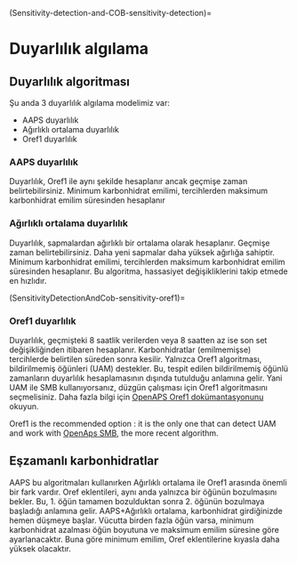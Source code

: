 (Sensitivity-detection-and-COB-sensitivity-detection)=

# Duyarlılık algılama

## Duyarlılık algoritması

Şu anda 3 duyarlılık algılama modelimiz var:

* AAPS duyarlılık
* Ağırlıklı ortalama duyarlılık
* Oref1 duyarlılık

### AAPS duyarlılık

Duyarlılık, Oref1 ile aynı şekilde hesaplanır ancak geçmişe zaman belirtebilirsiniz. Minimum karbonhidrat emilimi, tercihlerden maksimum karbonhidrat emilim süresinden hesaplanır

### Ağırlıklı ortalama duyarlılık

Duyarlılık, sapmalardan ağırlıklı bir ortalama olarak hesaplanır. Geçmişe zaman belirtebilirsiniz. Daha yeni sapmalar daha yüksek ağırlığa sahiptir. Minimum karbonhidrat emilimi, tercihlerden maksimum karbonhidrat emilim süresinden hesaplanır. Bu algoritma, hassasiyet değişikliklerini takip etmede en hızlıdır.

(SensitivityDetectionAndCob-sensitivity-oref1)=

### Oref1 duyarlılık

Duyarlılık, geçmişteki 8 saatlik verilerden veya 8 saatten az ise son set değişikliğinden itibaren hesaplanır. Karbonhidratlar (emilmemişse) tercihlerde belirtilen süreden sonra kesilir. Yalnızca Oref1 algoritması, bildirilmemiş öğünleri (UAM) destekler. Bu, tespit edilen bildirilmemiş öğünlü zamanların duyarlılık hesaplamasının dışında tutulduğu anlamına gelir. Yani UAM ile SMB kullanıyorsanız, düzgün çalışması için Oref1 algoritmasını seçmelisiniz. Daha fazla bilgi için [OpenAPS Oref1 dokümantasyonunu](https://openaps.readthedocs.io/en/latest/docs/Customize-Iterate/oref1.html) okuyun.

Oref1 is the recommended option : it is the only one that can detect UAM and work with [OpenAps SMB](#Open-APS-features-super-micro-bolus-smb), the more recent algorithm.

## Eşzamanlı karbonhidratlar

AAPS bu algoritmaları kullanırken Ağırlıklı ortalama ile Oref1 arasında önemli bir fark vardır. Oref eklentileri, aynı anda yalnızca bir öğünün bozulmasını bekler. Bu, 1. öğün tamamen bozulduktan sonra 2. öğünün bozulmaya başladığı anlamına gelir. AAPS+Ağırlıklı ortalama, karbonhidrat girdiğinizde hemen düşmeye başlar. Vücutta birden fazla öğün varsa, minimum karbonhidrat azalması öğün boyutuna ve maksimum emilim süresine göre ayarlanacaktır. Buna göre minimum emilim, Oref eklentilerine kıyasla daha yüksek olacaktır.
